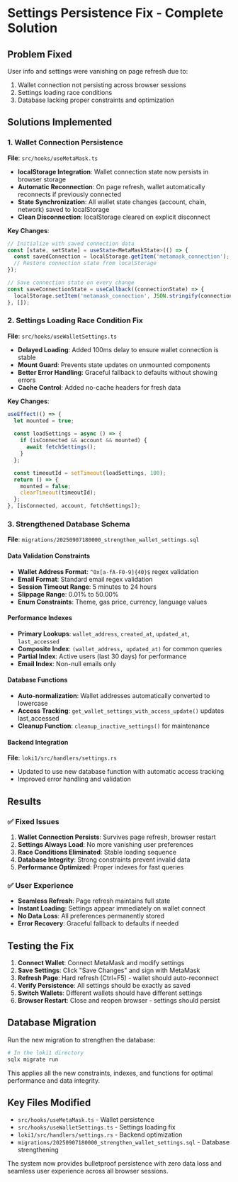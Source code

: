 # Settings Persistence Fix - Complete Solution

## Problem Fixed
User info and settings were vanishing on page refresh due to:
1. Wallet connection not persisting across browser sessions
2. Settings loading race conditions
3. Database lacking proper constraints and optimization

## Solutions Implemented

### 1. Wallet Connection Persistence
**File**: `src/hooks/useMetaMask.ts`

- **localStorage Integration**: Wallet connection state now persists in browser storage
- **Automatic Reconnection**: On page refresh, wallet automatically reconnects if previously connected
- **State Synchronization**: All wallet state changes (account, chain, network) saved to localStorage
- **Clean Disconnection**: localStorage cleared on explicit disconnect

**Key Changes**:
```typescript
// Initialize with saved connection data
const [state, setState] = useState<MetaMaskState>(() => {
  const savedConnection = localStorage.getItem('metamask_connection');
  // Restore connection state from localStorage
});

// Save connection state on every change
const saveConnectionState = useCallback((connectionState) => {
  localStorage.setItem('metamask_connection', JSON.stringify(connectionState));
}, []);
```

### 2. Settings Loading Race Condition Fix
**File**: `src/hooks/useWalletSettings.ts`

- **Delayed Loading**: Added 100ms delay to ensure wallet connection is stable
- **Mount Guard**: Prevents state updates on unmounted components
- **Better Error Handling**: Graceful fallback to defaults without showing errors
- **Cache Control**: Added no-cache headers for fresh data

**Key Changes**:
```typescript
useEffect(() => {
  let mounted = true;
  
  const loadSettings = async () => {
    if (isConnected && account && mounted) {
      await fetchSettings();
    }
  };

  const timeoutId = setTimeout(loadSettings, 100);
  return () => {
    mounted = false;
    clearTimeout(timeoutId);
  };
}, [isConnected, account, fetchSettings]);
```

### 3. Strengthened Database Schema
**File**: `migrations/20250907180000_strengthen_wallet_settings.sql`

#### Data Validation Constraints
- **Wallet Address Format**: `^0x[a-fA-F0-9]{40}$` regex validation
- **Email Format**: Standard email regex validation
- **Session Timeout Range**: 5 minutes to 24 hours
- **Slippage Range**: 0.01% to 50.00%
- **Enum Constraints**: Theme, gas price, currency, language values

#### Performance Indexes
- **Primary Lookups**: `wallet_address`, `created_at`, `updated_at`, `last_accessed`
- **Composite Index**: `(wallet_address, updated_at)` for common queries
- **Partial Index**: Active users (last 30 days) for performance
- **Email Index**: Non-null emails only

#### Database Functions
- **Auto-normalization**: Wallet addresses automatically converted to lowercase
- **Access Tracking**: `get_wallet_settings_with_access_update()` updates last_accessed
- **Cleanup Function**: `cleanup_inactive_settings()` for maintenance

#### Backend Integration
**File**: `loki1/src/handlers/settings.rs`
- Updated to use new database function with automatic access tracking
- Improved error handling and validation

## Results

### ✅ Fixed Issues
1. **Wallet Connection Persists**: Survives page refresh, browser restart
2. **Settings Always Load**: No more vanishing user preferences
3. **Race Conditions Eliminated**: Stable loading sequence
4. **Database Integrity**: Strong constraints prevent invalid data
5. **Performance Optimized**: Proper indexes for fast queries

### ✅ User Experience
- **Seamless Refresh**: Page refresh maintains full state
- **Instant Loading**: Settings appear immediately on wallet connect
- **No Data Loss**: All preferences permanently stored
- **Error Recovery**: Graceful fallback to defaults if needed

## Testing the Fix

1. **Connect Wallet**: Connect MetaMask and modify settings
2. **Save Settings**: Click "Save Changes" and sign with MetaMask
3. **Refresh Page**: Hard refresh (Ctrl+F5) - wallet should auto-reconnect
4. **Verify Persistence**: All settings should be exactly as saved
5. **Switch Wallets**: Different wallets should have different settings
6. **Browser Restart**: Close and reopen browser - settings should persist

## Database Migration

Run the new migration to strengthen the database:

```bash
# In the loki1 directory
sqlx migrate run
```

This applies all the new constraints, indexes, and functions for optimal performance and data integrity.

## Key Files Modified

- `src/hooks/useMetaMask.ts` - Wallet persistence
- `src/hooks/useWalletSettings.ts` - Settings loading fix  
- `loki1/src/handlers/settings.rs` - Backend optimization
- `migrations/20250907180000_strengthen_wallet_settings.sql` - Database strengthening

The system now provides bulletproof persistence with zero data loss and seamless user experience across all browser sessions.
